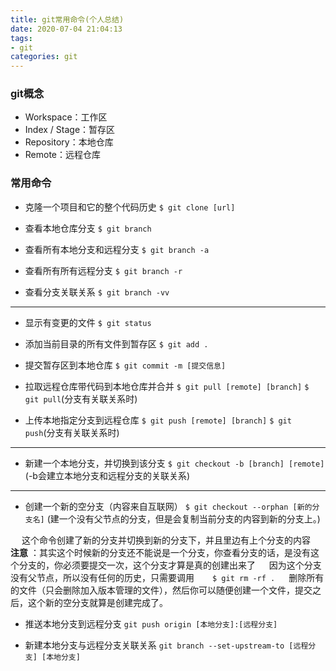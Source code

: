 ```yaml
---
title: git常用命令(个人总结)
date: 2020-07-04 21:04:13
tags: 
- git
categories: git
---
```

### git概念
* Workspace：工作区
* Index / Stage：暂存区
* Repository：本地仓库
* Remote：远程仓库

### 常用命令
* 克隆一个项目和它的整个代码历史
`$ git clone [url]`

* 查看本地仓库分支
`$ git branch`

* 查看所有本地分支和远程分支
`$ git branch -a`

* 查看所有所有远程分支
`$ git branch -r`

* 查看分支关联关系
`$ git branch -vv`
---
* 显示有变更的文件
`$ git status`

* 添加当前目录的所有文件到暂存区
`$ git add .`

* 提交暂存区到本地仓库
`$ git commit -m [提交信息]`

* 拉取远程仓库带代码到本地仓库并合并
`$ git pull [remote] [branch]`
`$ git pull`(分支有关联关系时)

* 上传本地指定分支到远程仓库
`$ git push [remote] [branch]`
`$ git push`(分支有关联关系时)
---
* 新建一个本地分支，并切换到该分支
`$ git checkout -b [branch] [remote]`(-b会建立本地分支和远程分支的关联关系)
---
* 创建一个新的空分支（内容来自互联网）
`$ git checkout --orphan [新的分支名]` (建一个没有父节点的分支，但是会复制当前分支的内容到新的分支上。)

&emsp; 这个命令创建了新的分支并切换到新的分支下，并且里边有上个分支的内容
&emsp; **注意** ：其实这个时候新的分支还不能说是一个分支，你查看分支的话，是没有这个分支的，你必须要提交一次，这个分支才算是真的创建出来了
&emsp; 因为这个分支没有父节点，所以没有任何的历史，只需要调用
&emsp; ` $ git rm -rf .`
&emsp; 删除所有的文件（只会删除加入版本管理的文件），然后你可以随便创建一个文件，提交之后，这个新的空分支就算是创建完成了。

* 推送本地分支到远程分支
`git push origin [本地分支]:[远程分支]`

* 新建本地分支与远程分支关联关系
`git branch --set-upstream-to [远程分支] [本地分支]`

